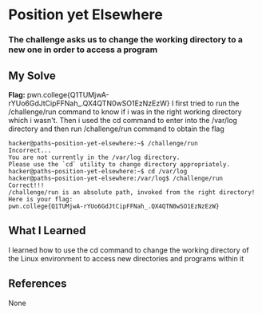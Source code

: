 # Position yet Elsewhere
### The challenge asks us to change the working directory to a new one in order to access a program


## My Solve
**Flag:** pwn.college{Q1TUMjwA-rYUo6GdJtCipFFNah_.QX4QTN0wSO1EzNzEzW}
I first tried to run the /challenge/run command to know if i was in the 
right working directory which i wasn't. Then i used the cd command to 
enter into the /var/log directory and then run /challenge/run command
to obtain the flag



```
hacker@paths~position-yet-elsewhere:~$ /challenge/run
Incorrect...
You are not currently in the /var/log directory.
Please use the `cd` utility to change directory appropriately.
hacker@paths~position-yet-elsewhere:~$ cd /var/log
hacker@paths~position-yet-elsewhere:/var/log$ /challenge/run
Correct!!!
/challenge/run is an absolute path, invoked from the right directory!
Here is your flag:
pwn.college{Q1TUMjwA-rYUo6GdJtCipFFNah_.QX4QTN0wSO1EzNzEzW}
```

## What I Learned
I learned how to use the cd command to change the working directory of 
the Linux environment to access new directories and programs within it


## References

None